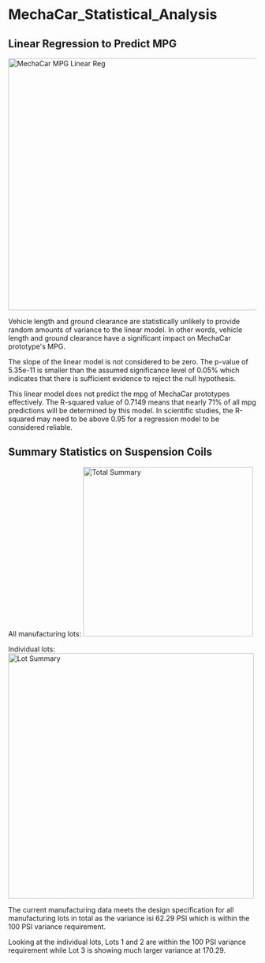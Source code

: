 # MechaCar_Statistical_Analysis

## Linear Regression to Predict MPG
<img width="511" alt="MechaCar MPG Linear Reg" src="https://user-images.githubusercontent.com/107484694/196108515-2c42366b-c19c-40f5-a40c-675cf6320c21.png">

Vehicle length and ground clearance are statistically unlikely to provide random amounts of variance to the linear model. In other words, vehicle length and ground clearance have a significant impact on MechaCar prototype's MPG. 

The slope of the linear model is not considered to be zero. The p-value of 5.35e-11 is smaller than the assumed significance level of 0.05% which indicates that there is sufficient evidence to reject the null hypothesis. 

This linear model does not predict the mpg of MechaCar prototypes effectively. The R-squared value of 0.7149 means that nearly 71% of all mpg predictions will be determined by this model. In scientific studies, the R-squared may need to be above 0.95 for a regression model to be considered reliable.

## Summary Statistics on Suspension Coils
All manufacturing lots:
<img width="344" alt="Total Summary" src="https://user-images.githubusercontent.com/107484694/196121789-56cb5ecf-cb59-4238-a798-6791bac25f59.png">

Individual lots:
<img width="498" alt="Lot Summary" src="https://user-images.githubusercontent.com/107484694/196121857-b49bc5ff-178e-405c-8d7a-2adef2b837b4.png">

The current manufacturing data meets the design specification for all manufacturing lots in total as the variance isi 62.29 PSI which is within the 100 PSI variance requirement. 

Looking at the individual lots, Lots 1 and 2 are within the 100 PSI variance requirement while Lot 3 is showing much larger variance at 170.29. 
